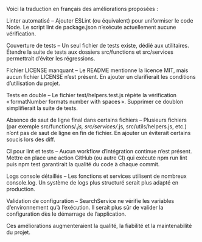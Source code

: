 Voici la traduction en français des améliorations proposées :

Linter automatisé – Ajouter ESLint (ou équivalent) pour uniformiser le code Node. Le script lint de package.json n’exécute actuellement aucune vérification.

Couverture de tests – Un seul fichier de tests existe, dédié aux utilitaires. Étendre la suite de tests aux dossiers src/functions et src/services permettrait d’éviter les régressions.

Fichier LICENSE manquant – Le README mentionne la licence MIT, mais aucun fichier LICENSE n’est présent. En ajouter un clarifierait les conditions d’utilisation du projet.

Tests en double – Le fichier test/helpers.test.js répète la vérification « formatNumber formats number with spaces ». Supprimer ce doublon simplifierait la suite de tests.

Absence de saut de ligne final dans certains fichiers – Plusieurs fichiers (par exemple src/functions/*.js, src/services/*.js, src/utils/helpers.js, etc.) n’ont pas de saut de ligne en fin de fichier. En ajouter un éviterait certains soucis lors des diff.

CI pour lint et tests – Aucun workflow d’intégration continue n’est présent. Mettre en place une action GitHub (ou autre CI) qui exécute npm run lint puis npm test garantirait la qualité du code à chaque commit.

Logs console détaillés – Les fonctions et services utilisent de nombreux console.log. Un système de logs plus structuré serait plus adapté en production.

Validation de configuration – SearchService ne vérifie les variables d’environnement qu’à l’exécution. Il serait plus sûr de valider la configuration dès le démarrage de l’application.

Ces améliorations augmenteraient la qualité, la fiabilité et la maintenabilité du projet.